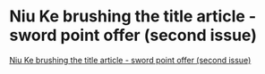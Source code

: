 # Niu Ke brushing the title article - sword point offer (second issue)
[Niu Ke brushing the title article - sword point offer (second issue)](https://aiwithcloud.com/2022/09/19/niu_ke_brushing_the_title_article___sword_point_offer_second_issue/)